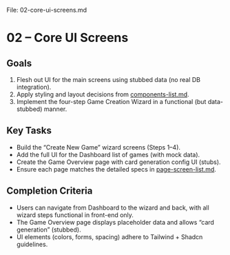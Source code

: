 File: 02-core-ui-screens.md

# 02 – Core UI Screens

## Goals
1. Flesh out UI for the main screens using stubbed data (no real DB integration).
2. Apply styling and layout decisions from [components-list.md](../components-list.md).
3. Implement the four-step Game Creation Wizard in a functional (but data-stubbed) manner.

## Key Tasks
- Build the “Create New Game” wizard screens (Steps 1–4).
- Add the full UI for the Dashboard list of games (with mock data).
- Create the Game Overview page with card generation config UI (stubs).
- Ensure each page matches the detailed specs in [page-screen-list.md](../page-screen-list.md).

## Completion Criteria
- Users can navigate from Dashboard to the wizard and back, with all wizard steps functional in front-end only.
- The Game Overview page displays placeholder data and allows “card generation” (stubbed).
- UI elements (colors, forms, spacing) adhere to Tailwind + Shadcn guidelines.
